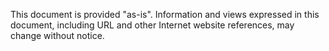 <Token xmlns:xlink="http://www.w3.org/1999/xlink">This document is provided "as-is". Information and views expressed in this document, including URL and other Internet website references, may change without notice.</Token>